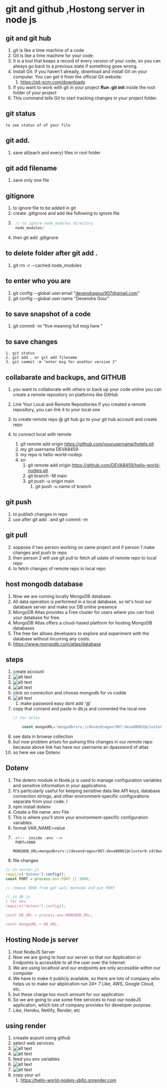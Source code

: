 # git and github ,Hostong server in node js

## git and git hub
1. git is like a time machine of a code 
2. Git is like a time machine for your code.
3. It is a tool that keeps a record of every version of your code, so you can always go back to a previous state if something goes wrong.
4. Install Git: If you haven't already, download and install Git on your computer. You can get it from the official Git website:
    1. https://qit-scm.com/downloads
5. If you want to work with git in your project **Run :git init** inside the root folder of your project
6. This command tells Git to start tracking changes in your project folder.

## git status
    to see status of of your file

## git add.
1. save all(each and every) files in root folder 

## git add filename
1. save only one file

## gitignore
1. to ignore file to be added in git
3. create .gitignore and add like following to ignore file
2. ```js
    // to ignore node_modules directory
    node_modules/
    ```
4. then git add .gitignore

## to delete folder after git add .
1. git rm -r --cached node_modules 

## to enter who you are 
1. git config --global user.email "devendragour907@gmail.com"
2. git config --global user.name "Devendra Gour"

## to save snapshot of a code
1. git commit -m "five meaning full msg here "

## to save changes 
    1. git status 
    2. git add . or git add filename 
    3. git commit -m "enter msg for anathor version 2"

## collabarate and backups, and GITHUB
1. you want to collaborate with others or back up your code online you can create a remote repository on platforms like GitHub
2. Link Your Local and Remote Repositories
If you created a remote repository, you can link it to your local one
3. to create remote repo @ git hub
    go to your git hub account and create repo

4. to connect local with remote 
    1. git remote add origin https://github.com/yourusername/hotels.git
    2. my git username DEVA8459
    3. my repo is hello-world-nodejs
    4. so 
        1. git remote add origin https://github.com/DEVA8459/hello-world-nodejs.git
        2. git branch -M main 
        3. git push -u origin main    
            1. git push -u name of branch

## git push 
1. to publish changes in repo
2. use after git add . and git commit -m

## git pull 
2. soppose if two person working on same project and if person 1 make changes and push to repo 
3. then person 2 will use git pull to fetch all udate of remote repo to local repo
1. to fetch changes of remote repo in local repo

## host mongodb database
1. Now we are running locally MongoDB database.
2. All data operation is performed in a local database, so let's host our database server and make our DB online presence
3. MongoDB Atlas provides a Free cluster for users where you can host your database for free.
4. MongoDB Atlas offers a cloud-hased platform for hosting MongoDB databases
5. The free tier allows developers to explore and experiment with the database without incurring any costs.
6. https://www.mongodb.com/atlas/database

## steps
1.  create account
2. ![alt text](image-6.png)
3. ![alt text](image-7.png)
4. ![alt text](image-8.png)
5. click on connection and choose mongodb for vs codde
5. ![alt text](image-9.png)
    1. make password easy dont add '@'
6. copy that comand and paste in db.js and comented the local one
    ```js
    // for atlas 

        const mongoURL='mongodb+srv://devendragour907:deva88061@cluster0.z4l9wxm.mongodb.net/'
    ```
7. see data in browse collection
8. but now problem arises for puhsing this changes in our remote repo because above link has have our username  an dpassword of atlas
9. so here we use Dotenv

## Dotenv
1. The dotenv module in Node.js is used to manage configuration variables and sensitive information in your applications.
2. It's particularly useful for keeping sensitive data like API keys, database
connection strings, and other environment-specific configurations separate from your code. I
3. npm install dotenv
4. Create a  file name .env File
5. This is where you'll store your environment-specific configuration variables.
6. format VAR_NAME=value
7. ```
    <!--  inside .env -->
    PORT=3000
    MONGODB_URL=mongodb+srv://devendragour907:deva88061@cluster0.z4l9wxm.mongodb.net/
    ```
8. file changes 
```js 
// in server.js
require('dotenv').config();
const PORT = process.env.PORT || 3000;

// remove 3000 from get wali methode and put PORT

// in db.js
/ for env
require("dotenv").config();

const DB_URL = process.env.MONGODB_URL;

const mongoURL = DB_URL;


```

## Hosting Node js server 
1. Host NodeJS Server
2. Now we are going to host our server so that our Application or Endpoints is
accessible to all the user over the Intemet.
3. We are using localhost and our endpoints are only accessible within our
computer
4. We have to make it publicly available, so there are lots of company who helps us to make our abplication run 24* 7
Like, AWS, Google Cloud, etc. 
5. but these charge too much amount for our application
6. So we are going to use some free services to host our nodeJS application,
which lots of company provides for developer purpose.
7. Like, Heroku, Netlify, Render, etc

## using render 
1. creaate acpunt using github
2. select web services
3. ![alt text](image-10.png)
4. ![alt text](image-11.png)
5. feed you env variables
6. ![alt text](image-12.png)
7. ![alt text](image-13.png)
8. copy your url
    1. https://hello-world-nodejs-sb6z.onrender.com